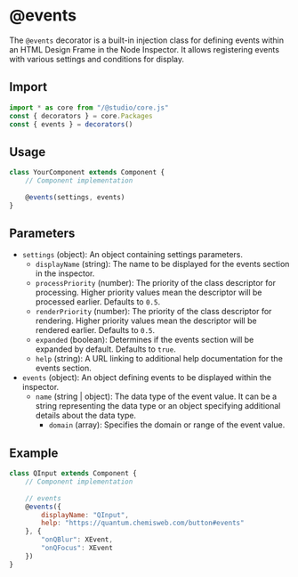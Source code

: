 # @events

The `@events` decorator is a built-in injection class for defining events within an HTML Design Frame in the Node Inspector. It allows registering events with various settings and conditions for display.

## Import

```javascript
import * as core from "/@studio/core.js"
const { decorators } = core.Packages
const { events } = decorators()
```

## Usage

```javascript
class YourComponent extends Component {
    // Component implementation
    
    @events(settings, events)
}
```

## Parameters

* `settings` (object): An object containing settings parameters.
  * `displayName` (string): The name to be displayed for the events section in the inspector.
  * `processPriority` (number): The priority of the class descriptor for processing. Higher priority values mean the descriptor will be processed earlier. Defaults to `0.5`.
  * `renderPriority` (number): The priority of the class descriptor for rendering. Higher priority values mean the descriptor will be rendered earlier. Defaults to `0.5`.
  * `expanded` (boolean): Determines if the events section will be expanded by default. Defaults to `true`.
  * `help` (string): A URL linking to additional help documentation for the events section.
* `events` (object): An object defining events to be displayed within the inspector.
  * `name` (string | object): The data type of the event value. It can be a string representing the data type or an object specifying additional details about the data type.
    * `domain` (array): Specifies the domain or range of the event value.

## Example

```javascript
class QInput extends Component {
    // Component implementation
    
    // events
    @events({
        displayName: "QInput",
        help: "https://quantum.chemisweb.com/button#events"
    }, {
        "onQBlur": XEvent,
        "onQFocus": XEvent
    })
}
```
